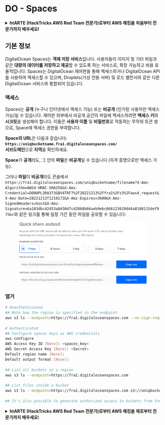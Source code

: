 # DO - Spaces

<details>

<summary><strong>htARTE (HackTricks AWS Red Team 전문가)로부터 AWS 해킹을 처음부터 전문가까지 배우세요!</strong></summary>

HackTricks를 지원하는 다른 방법:

- **회사가 HackTricks에 광고되길 원하거나 HackTricks를 PDF로 다운로드하고 싶다면** [**구독 요금제**](https://github.com/sponsors/carlospolop)를 확인하세요!
- [**공식 PEASS & HackTricks 스왜그**](https://peass.creator-spring.com)를 구매하세요
- [**The PEASS Family**](https://opensea.io/collection/the-peass-family)를 발견하세요, 당사의 독점 [**NFTs**](https://opensea.io/collection/the-peass-family) 컬렉션
- 💬 [**Discord 그룹**](https://discord.gg/hRep4RUj7f) 또는 [**텔레그램 그룹**](https://t.me/peass)에 **가입**하거나 **트위터** 🐦 [**@hacktricks\_live**](https://twitter.com/hacktricks\_live)를 **팔로우**하세요.
- **HackTricks** 및 **HackTricks Cloud** github 저장소에 PR을 제출하여 **해킹 트릭을 공유**하세요.

</details>

## 기본 정보

DigitalOcean Spaces는 **객체 저장 서비스**입니다. 사용자들이 이미지 및 기타 파일과 같은 **대량의 데이터를 저장하고 제공**할 수 있도록 하는 서비스로, 확장 가능하고 비용 효율적입니다. Spaces는 DigitalOcean 제어판을 통해 액세스하거나 DigitalOcean API를 사용하여 액세스할 수 있으며, Droplets(가상 전용 서버) 및 로드 밸런서와 같은 다른 DigitalOcean 서비스와 통합되어 있습니다.

### 액세스

Spaces는 **공개** (누구나 인터넷에서 액세스 가능) 또는 **비공개** (인가된 사용자만 액세스 가능)일 수 있습니다. 제어판 외부에서 비공개 공간의 파일에 액세스하려면 **액세스 키**와 **시크릿**을 생성해야 합니다. 이들은 **사용자 이름** 및 **비밀번호**로 작동하는 무작위 토큰 쌍으로, Space에 액세스 권한을 부여합니다.

**Space의 URL**은 다음과 같습니다: **`https://uniqbucketname.fra1.digitaloceanspaces.com/`**\
**서브도메인**으로 **지역**을 확인하세요.

**Space**가 **공개**라도, 그 안의 **파일**은 **비공개**일 수 있습니다 (자격 증명으로만 액세스 가능).

그러나 **파일**이 **비공개**라도 콘솔에서 `https://fra1.digitaloceanspaces.com/uniqbucketname/filename?X-Amz-Algorithm=AWS4-HMAC-SHA256&X-Amz-Credential=DO00PL3RA373GBV4TRF7%2F20221213%2Ffra1%2Fs3%2Faws4_request&X-Amz-Date=20221213T121017Z&X-Amz-Expires=3600&X-Amz-SignedHeaders=host&X-Amz-Signature=6a183dbc42453a8d30d7cd2068b66aeb9ebc066123629d44a8108115def975bc`와 같은 링크를 통해 일정 기간 동안 파일을 공유할 수 있습니다:

<figure><img src="../../../.gitbook/assets/image (277).png" alt=""><figcaption></figcaption></figure>

### 열거
```bash
# Unauthenticated
## Note how the region is specified in the endpoint
aws s3 ls --endpoint=https://fra1.digitaloceanspaces.com --no-sign-request s3://uniqbucketname

# Authenticated
## Configure spaces keys as AWS credentials
aws configure
AWS Access Key ID [None]: <spaces_key>
AWS Secret Access Key [None]: <Secret>
Default region name [None]:
Default output format [None]:

## List all buckets in a region
aws s3 ls --endpoint=https://fra1.digitaloceanspaces.com

## List files inside a bucket
aws s3 ls --endpoint=https://fra1.digitaloceanspaces.com s3://uniqbucketname

## It's also possible to generate authorized access to buckets from the API
```
<details>

<summary><strong>htARTE (HackTricks AWS Red Team 전문가)로부터 AWS 해킹을 제로부터 전문가까지 배우세요</strong>!</summary>

다른 방법으로 HackTricks를 지원하는 방법:

* **회사가 HackTricks에 광고되길 원하거나 HackTricks를 PDF로 다운로드하고 싶다면** [**구독 요금제**](https://github.com/sponsors/carlospolop)를 확인하세요!
* [**공식 PEASS & HackTricks 스왜그**](https://peass.creator-spring.com)를 구매하세요
* [**The PEASS Family**](https://opensea.io/collection/the-peass-family)를 발견하세요, 당사의 독점 [**NFTs**](https://opensea.io/collection/the-peass-family) 컬렉션
* 💬 [**Discord 그룹**](https://discord.gg/hRep4RUj7f) 또는 [**텔레그램 그룹**](https://t.me/peass)에 **가입**하거나 **트위터** 🐦 [**@hacktricks\_live**](https://twitter.com/hacktricks\_live)**를 팔로우**하세요.
* **HackTricks** 및 **HackTricks Cloud** github 저장소에 PR을 제출하여 **해킹 트릭을 공유**하세요.

</details>
